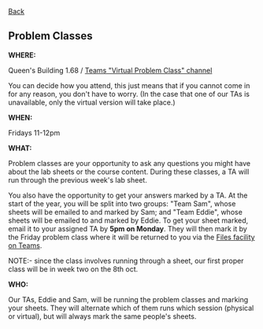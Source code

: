 [Back](README.md)

## Problem Classes

**WHERE:**

Queen's Building 1.68 / [Teams "Virtual Problem Class" channel](https://teams.microsoft.com/l/channel/19%3a41cf0321b0a04cd7b4d2080653b2b93e%40thread.tacv2/Virtual%2520Problem%2520Class?groupId=68f87e2e-dfc5-48c2-b267-49f1769e1c29&tenantId=b2e47f30-cd7d-4a4e-a5da-b18cf1a4151b)

You can decide how you attend, this just means that if you cannot come in for any reason, you don't have to worry. (In the case that one of our TAs is unavailable, only the virtual version will take place.)

**WHEN:**

Fridays 11-12pm

**WHAT:**

Problem classes are your opportunity to ask any questions you might have about the lab sheets or the course content. During these classes, a TA will run through the previous week's lab sheet.

You also have the opportunity to get your answers marked by a TA. At the start of the year, you will be split into two groups: "Team Sam", whose sheets will be emailed to and marked by Sam; and "Team Eddie", whose sheets will be emailed to and marked by Eddie. To get your sheet marked, email it to your assigned TA by **5pm on Monday**. They will then mark it by the Friday problem class where it will be returned to you via the [Files facility on Teams](https://teams.microsoft.com/_#/school/files/General?groupId=68f87e2e-dfc5-48c2-b267-49f1769e1c29&threadId=19%3AYLl8cZ1LVsO2bu8XXjE8QTc7WUPHgPZGzPmXUGdID-k1%40thread.tacv2&ctx=channel&context=Worksheet%2520Return&rootfolder=%252Fteams%252FUnitTeams-COMSM0066-2021-22-TB-1-A%252FShared%2520Documents%252FGeneral%252FWorksheet%2520Return).

NOTE:- since the class involves running through a sheet, our first proper class will be in week two on the 8th oct.

**WHO:**

Our TAs, Eddie and Sam, will be running the problem classes and marking your sheets. They will alternate which of them runs which session (physical or virtual), but will always mark the same people's sheets.